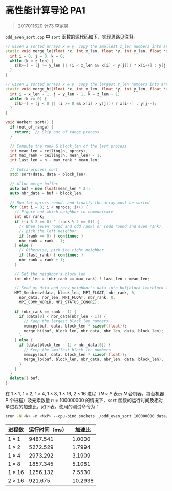 # 高性能计算导论 PA1

> 2017011620  计73  李家昊

`odd_even_sort.cpp` 中 `sort` 函数的源代码如下，实现思路见注释。

```cpp
// Given 2 sorted arrays x & y, copy the smallest z_len numbers into array z.
static void merge_lo(float *x, int x_len, float *y, int y_len, float *z, int z_len) {
  int i = 0, j = 0, k = 0;
  while (k < z_len) {
    z[k++] = (j >= y_len || (i < x_len && x[i] < y[j])) ? x[i++] : y[j++];
  }
}

// Given 2 sorted arrays x & y, copy the largest z_len numbers into array z.
static void merge_hi(float *x, int x_len, float *y, int y_len, float *z, int z_len) {
  int i = x_len - 1, j = y_len - 1, k = z_len - 1;
  while (k >= 0) {
    z[k--] = (j < 0 || (i >= 0 && x[i] > y[j])) ? x[i--] : y[j--];
  }
}

void Worker::sort() {
  if (out_of_range) {
    return;  // Skip out of range process
  }

  // Compute the rank & block_len of the last process
  int mean_len = ceiling(n, nprocs);
  int max_rank = ceiling(n, mean_len) - 1;
  int last_len = n - max_rank * mean_len;

  // Intra-process sort
  std::sort(data, data + block_len);

  // Alloc merge buffer
  auto buf = new float[mean_len * 2];
  auto nbr_data = buf + block_len;

  // Run for nprocs round, and finally the array must be sorted
  for (int i = 0; i < nprocs; i++) {
    // Figure out which neighbor to communicate
    int nbr_rank;
    if ((i % 2 == 0) ^ (rank % 2 == 0)) {
      // When (even round and odd rank) or (odd round and even rank),
      // pick the left neighbor
      if (rank == 0) { continue; }
      nbr_rank = rank - 1;
    } else {
      // Otherwise, pick the right neighbor
      if (last_rank) { continue; }
      nbr_rank = rank + 1;
    }

    // Get the neighbor's block_len
    int nbr_len = (nbr_rank == max_rank) ? last_len : mean_len;

    // Send my data and recv neighbor's data into buf[block_len:block_len+nbr_len]
    MPI_Sendrecv(data, block_len, MPI_FLOAT, nbr_rank, 0,
      nbr_data, nbr_len, MPI_FLOAT, nbr_rank, 0,
      MPI_COMM_WORLD, MPI_STATUS_IGNORE);

    if (nbr_rank == rank - 1) {
      if (data[0] < nbr_data[nbr_len - 1]) {
        // Keep the largest block_len numbers
        memcpy(buf, data, block_len * sizeof(float));
        merge_hi(buf, block_len, nbr_data, nbr_len, data, block_len);
      }
    } else {
      if (data[block_len - 1] > nbr_data[0]) {
        // Keep the smallest block_len numbers
        memcpy(buf, data, block_len * sizeof(float));
        merge_lo(buf, block_len, nbr_data, nbr_len, data, block_len);
      }
    }
  }
  delete[] buf;
}
```

在 $1\times 1$, $1 \times 2$, $1\times 4$, $1\times 8$, $1\times 16$, $2\times 16$ 进程（$N\times P$ 表示 $N$ 台机器，每台机器 $P$ 个进程）及元素数量 $n=100000000$ 的情况下，`sort` 函数的运行时间及相对单进程的加速比，如下表。使用的测试命令为：

```sh
srun -N <N> -n <NxP> --cpu-bind sockets ./odd_even_sort 100000000 data/100000000.dat
```

| 进程数       | 运行时间（ms） | 加速比  |
| ------------ | -------------- | ------- |
| $1\times 1$  | 9487.541       | 1.0000  |
| $1\times 2$  | 5272.529       | 1.7994  |
| $1\times 4$  | 2973.292       | 3.1909  |
| $1\times 8$  | 1857.345       | 5.1081  |
| $1\times 16$ | 1256.132       | 7.5530  |
| $2\times 16$ | 921.675        | 10.2938 |

